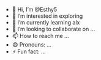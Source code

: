 - 👋 Hi, I’m @Esthy5
- 👀 I’m interested in exploring 
- 🌱 I’m currently learning alx
- 💞️ I’m looking to collaborate on ...
- 📫 How to reach me ...
- 😄 Pronouns: ...
- ⚡ Fun fact: ...

<!---
Esthy5/Esthy5 is a ✨ special ✨ repository because its `README.md` (this file) appears on your GitHub profile.
You can click the Preview link to take a look at your changes.
--->
